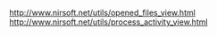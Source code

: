 http://www.nirsoft.net/utils/opened_files_view.html
http://www.nirsoft.net/utils/process_activity_view.html
